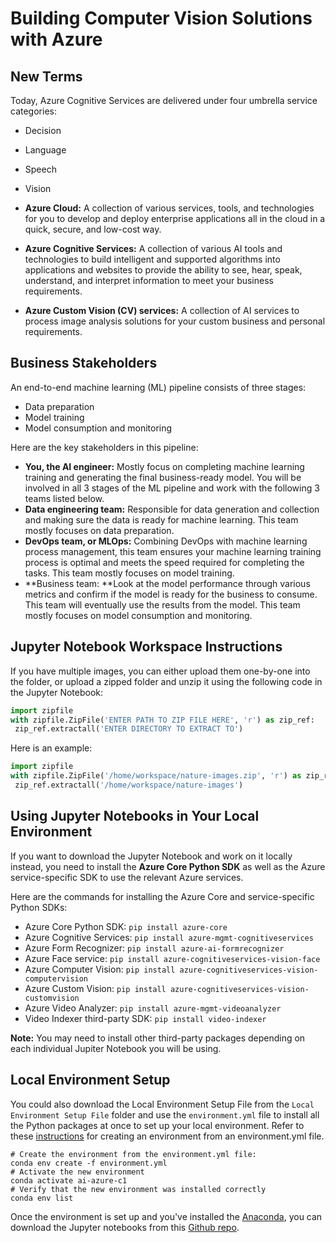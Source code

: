 # Building Computer Vision Solutions with Azure

## New Terms

Today, Azure Cognitive Services are delivered under four umbrella service categories:

* Decision
* Language
* Speech
* Vision

* **Azure Cloud:** A collection of various services, tools, and technologies for you to develop and deploy enterprise applications all in the cloud in a quick, secure, and low-cost way.
* **Azure Cognitive Services:** A collection of various AI tools and technologies to build intelligent and supported algorithms into applications and websites to provide the ability to see, hear, speak, understand, and interpret information to meet your business requirements.
* **Azure Custom Vision (CV) services:** A collection of AI services to process image analysis solutions for your custom business and personal requirements.

## Business Stakeholders

An end-to-end machine learning (ML) pipeline consists of three stages:

* Data preparation
* Model training
* Model consumption and monitoring

Here are the key stakeholders in this pipeline:

* **You, the AI engineer:** Mostly focus on completing machine learning training and generating the final business-ready model. You will be involved in all 3 stages of the ML pipeline and work with the following 3 teams listed below.
* **Data engineering team:** Responsible for data generation and collection and making sure the data is ready for machine learning. This team mostly focuses on data preparation.
* **DevOps team, or MLOps:** Combining DevOps with machine learning process management, this team ensures your machine learning training process is optimal and meets the speed required for completing the tasks. This team mostly focuses on model training.
* **Business team: **Look at the model performance through various metrics and confirm if the model is ready for the business to consume. This team will eventually use the results from the model. This team mostly focuses on model consumption and monitoring.

## Jupyter Notebook Workspace Instructions

If you have multiple images, you can either upload them one-by-one into the folder, or upload a zipped folder and unzip it using the following code in the Jupyter Notebook:

```python
import zipfile
with zipfile.ZipFile('ENTER PATH TO ZIP FILE HERE', 'r') as zip_ref:
 zip_ref.extractall('ENTER DIRECTORY TO EXTRACT TO')
```

Here is an example:

```python 
import zipfile
with zipfile.ZipFile('/home/workspace/nature-images.zip', 'r') as zip_ref:
 zip_ref.extractall('/home/workspace/nature-images')
```

## Using Jupyter Notebooks in Your Local Environment

If you want to download the Jupyter Notebook and work on it locally instead, you need to install the **Azure Core Python SDK** as well as the Azure service-specific SDK to use the relevant Azure services.

Here are the commands for installing the Azure Core and service-specific Python SDKs:

* Azure Core Python SDK: `pip install azure-core`
* Azure Cognitive Services: `pip install azure-mgmt-cognitiveservices`
* Azure Form Recognizer: `pip install azure-ai-formrecognizer`
* Azure Face service: `pip install azure-cognitiveservices-vision-face`
* Azure Computer Vision: `pip install azure-cognitiveservices-vision-computervision`
* Azure Custom Vision: `pip install azure-cognitiveservices-vision-customvision`
* Azure Video Analyzer: `pip install azure-mgmt-videoanalyzer`
* Video Indexer third-party SDK: `pip install video-indexer`

**Note:** You may need to install other third-party packages depending on each individual Jupiter Notebook you will be using.

## Local Environment Setup

You could also download the Local Environment Setup File from the `Local Environment Setup File` folder and use the `environment.yml` file to install all the Python packages at once to set up your local environment. Refer to these [instructions](https://docs.conda.io/projects/conda/en/latest/user-guide/tasks/manage-environments.html#creating-an-environment-from-an-environment-yml-file) for creating an environment from an environment.yml file.

```
# Create the environment from the environment.yml file:
conda env create -f environment.yml
# Activate the new environment 
conda activate ai-azure-c1
# Verify that the new environment was installed correctly
conda env list
```

Once the environment is set up and you've installed the [Anaconda](https://www.anaconda.com/products/distribution), you can download the Jupyter notebooks from this [Github repo](https://github.com/udacity/cd0461-building-computer-vision-solutions-with-azure-exercises).